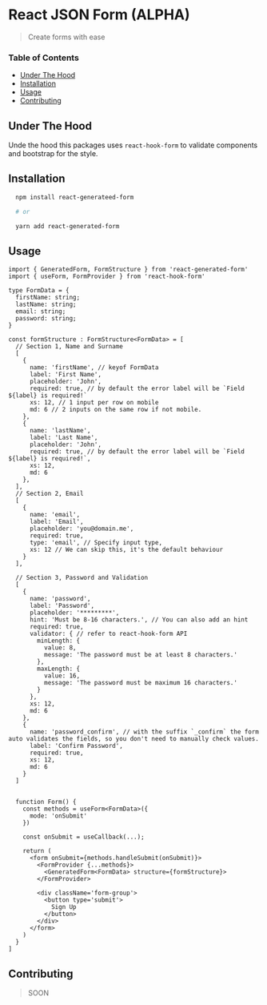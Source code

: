 <!-- omit in toc -->
# React JSON Form (ALPHA)
> Create forms with ease

<!-- omit in toc -->
### Table of Contents
- [Under The Hood](#under-the-hood)
- [Installation](#installation)
- [Usage](#usage)
- [Contributing](#contributing)



## Under The Hood
Unde the hood this packages uses `react-hook-form` to validate components and bootstrap for the style.


## Installation

```sh
  npm install react-generateed-form

  # or

  yarn add react-generated-form
```

## Usage
```tsx
import { GeneratedForm, FormStructure } from 'react-generated-form'
import { useForm, FormProvider } from 'react-hook-form'

type FormData = {
  firstName: string;
  lastName: string;
  email: string;
  password: string;
}

const formStructure : FormStructure<FormData> = [
  // Section 1, Name and Surname
  [
    {
      name: 'firstName', // keyof FormData
      label: 'First Name',
      placeholder: 'John',
      required: true, // by default the error label will be `Field ${label} is required!`
      xs: 12, // 1 input per row on mobile
      md: 6 // 2 inputs on the same row if not mobile.
    },
    {
      name: 'lastName',
      label: 'Last Name',
      placeholder: 'John',
      required: true, // by default the error label will be `Field ${label} is required!`,
      xs: 12,
      md: 6
    },
  ],
  // Section 2, Email
  [
    {
      name: 'email',
      label: 'Email',
      placeholder: 'you@domain.me',
      required: true,
      type: 'email', // Specify input type,
      xs: 12 // We can skip this, it's the default behaviour
    }
  ],

  // Section 3, Password and Validation
  [
    {
      name: 'password',
      label: 'Password',
      placeholder: '*********',
      hint: 'Must be 8-16 characters.', // You can also add an hint
      required: true,
      validator: { // refer to react-hook-form API
        minLength: {
          value: 8,
          message: 'The password must be at least 8 characters.'
        },
        maxLength: {
          value: 16,
          message: 'The password must be maximum 16 characters.'
        }
      },
      xs: 12,
      md: 6
    },
    {
      name: 'password_confirm', // with the suffix `_confirm` the form auto validates the fields, so you don't need to manually check values.
      label: 'Confirm Password',
      required: true,
      xs: 12,
      md: 6
    }
  ]


  function Form() {
    const methods = useForm<FormData>({
      mode: 'onSubmit'
    })

    const onSubmit = useCallback(...);

    return (
      <form onSubmit={methods.handleSubmit(onSubmit)}>
        <FormProvider {...methods}>
          <GeneratedForm<FormData> structure={formStructure}>
        </FormProvider>

        <div className='form-group'>
          <button type='submit'>
            Sign Up
          </button>
        </div>
      </form>
    )
  }
]
```


## Contributing
> SOON
